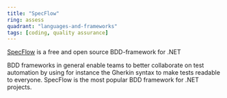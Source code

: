 ```yaml
---
title: "SpecFlow"
ring: assess
quadrant: "languages-and-frameworks"
tags: [coding, quality assurance]
---
```


[SpecFlow](https://specflow.org) is a free and open source BDD-framework for .NET

BDD frameworks in general enable teams to better collaborate on test automation by using for instance the Gherkin syntax
to make tests readable to everyone. SpecFlow is the most popular BDD framework for .NET projects.
